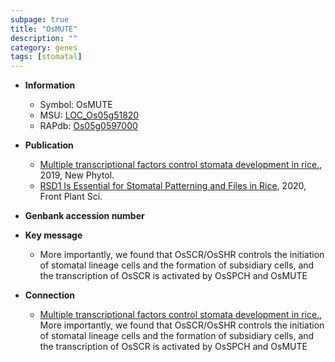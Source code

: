 ```yaml
---
subpage: true
title: "OsMUTE"
description: ""
category: genes
tags: [stomatal]
---
```


* **Information**  
    + Symbol: OsMUTE  
    + MSU: [LOC_Os05g51820](http://rice.plantbiology.msu.edu/cgi-bin/ORF_infopage.cgi?orf=LOC_Os05g51820)  
    + RAPdb: [Os05g0597000](http://rapdb.dna.affrc.go.jp/viewer/gbrowse_details/irgsp1?name=Os05g0597000)  

* **Publication**  
    + [Multiple transcriptional factors control stomata development in rice.](http://www.ncbi.nlm.nih.gov/pubmed?term=Multiple+transcriptional+factors+control+stomata+development+in+rice.%5BTitle%5D), 2019, New Phytol.
    + [RSD1 Is Essential for Stomatal Patterning and Files in Rice](http://www.ncbi.nlm.nih.gov/pubmed?term=RSD1+Is+Essential+for+Stomatal+Patterning+and+Files+in+Rice%5BTitle%5D), 2020, Front Plant Sci.

* **Genbank accession number**  

* **Key message**  
    + More importantly, we found that OsSCR/OsSHR controls the initiation of stomatal lineage cells and the formation of subsidiary cells, and the transcription of OsSCR is activated by OsSPCH and OsMUTE

* **Connection**  
    + [Multiple transcriptional factors control stomata development in rice.](http://www.ncbi.nlm.nih.gov/pubmed?term=Multiple+transcriptional+factors+control+stomata+development+in+rice.%5BTitle%5D),  More importantly, we found that OsSCR/OsSHR controls the initiation of stomatal lineage cells and the formation of subsidiary cells, and the transcription of OsSCR is activated by OsSPCH and OsMUTE




